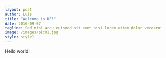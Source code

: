 ```yaml
---
layout: post
author: Luis
title: "Welcome to UF!"
date: 2016-09-07
tagline: Sed nisl arcu euismod sit amet nisi lorem etiam dolor veroeros et feugiat.
image: /images/pic01.jpg
style: style1
---
```


Hello world!
